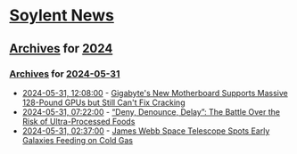 # [Soylent News](../../../README.md)

## [Archives](../../index.md) for [2024](../index.md)

### [Archives](../../index.md) for [2024-05-31](index.md)

* [2024-05-31, 12:08:00](https://soylentnews.org/article.pl?sid=24/05/30/0542244&from=rss) - [Gigabyte's New Motherboard Supports Massive 128-Pound GPUs but Still Can't Fix Cracking](https://soylentnews.org/article.pl?sid=24/05/30/0542244&from=rss)
* [2024-05-31, 07:22:00](https://soylentnews.org/article.pl?sid=24/05/30/0535230&from=rss) - [“Deny, Denounce, Delay”: The Battle Over the Risk of Ultra-Processed Foods](https://soylentnews.org/article.pl?sid=24/05/30/0535230&from=rss)
* [2024-05-31, 02:37:00](https://soylentnews.org/article.pl?sid=24/05/30/0530212&from=rss) - [James Webb Space Telescope Spots Early Galaxies Feeding on Cold Gas](https://soylentnews.org/article.pl?sid=24/05/30/0530212&from=rss)
